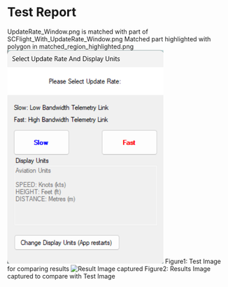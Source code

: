 # Test Report
UpdateRate_Window.png is matched with part of SCFlight_With_UpdateRate_Window.png
Matched part highlighted with polygon in matched_region_highlighted.png
![Test Image](UpdateRate_Window.png)
Figure1: Test Image for comparing results
![Result Image captured](C:\Work\TestMarkDownFile\Test_Cases\Test_Procedures\..\Result_Images\matched_region_highlighted.png)
Figure2: Results Image captured to compare with Test Image
